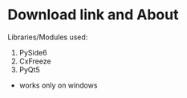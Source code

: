 # Download link and About

Libraries/Modules used:
1. PySide6
2. CxFreeze
3. PyQt5

* works only on windows 
